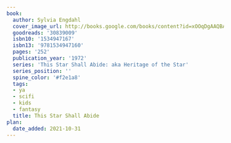 ```yaml
---
book:
  author: Sylvia Engdahl
  cover_image_url: http://books.google.com/books/content?id=xOOqDgAAQBAJ&printsec=frontcover&img=1&zoom=1&edge=curl&source=gbs_api
  goodreads: '30839009'
  isbn10: '1534947167'
  isbn13: '9781534947160'
  pages: '252'
  publication_year: '1972'
  series: 'This Star Shall Abide: aka Heritage of the Star'
  series_position: ''
  spine_color: '#f2e1a8'
  tags:
  - ya
  - scifi
  - kids
  - fantasy
  title: This Star Shall Abide
plan:
  date_added: 2021-10-31
---
```

